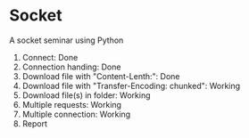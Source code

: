 # Socket
A socket seminar using Python

1. Connect:                                            Done
2. Connection handing:                                 Done
3. Download file with "Content-Lenth:":                Done
4. Download file with "Transfer-Encoding: chunked":    Working
5. Download file(s) in folder:                         Working
6. Multiple requests:                                  Working
7. Multiple connection:                                Working
8. Report
